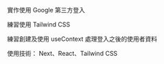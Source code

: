 實作使用 Google 第三方登入

練習使用 Tailwind CSS

練習創建及使用 useContext 處理登入之後的使用者資料

使用技術： Next、React、Tailwind CSS
